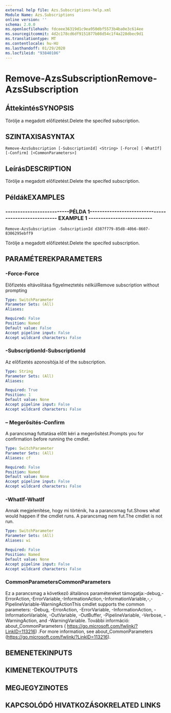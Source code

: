 ```yaml
---
external help file: Azs.Subscriptions-help.xml
Module Name: Azs.Subscriptions
online version: ''
schema: 2.0.0
ms.openlocfilehash: fdceee36319d1c9ea950dbf5573b4ba0e3c614ee
ms.sourcegitcommit: 4d2c178cd6df9151877b08d54c1f4a228dbec9d1
ms.translationtype: MT
ms.contentlocale: hu-HU
ms.lasthandoff: 01/29/2020
ms.locfileid: "93840106"
---
```

# <span data-ttu-id="49ab8-101">Remove-AzsSubscription</span><span class="sxs-lookup"><span data-stu-id="49ab8-101">Remove-AzsSubscription</span></span>

## <span data-ttu-id="49ab8-102">Áttekintés</span><span class="sxs-lookup"><span data-stu-id="49ab8-102">SYNOPSIS</span></span>
<span data-ttu-id="49ab8-103">Törölje a megadott előfizetést.</span><span class="sxs-lookup"><span data-stu-id="49ab8-103">Delete the specifed subscription.</span></span>

## <span data-ttu-id="49ab8-104">SZINTAXISA</span><span class="sxs-lookup"><span data-stu-id="49ab8-104">SYNTAX</span></span>

```
Remove-AzsSubscription [-SubscriptionId] <String> [-Force] [-WhatIf] [-Confirm] [<CommonParameters>]
```

## <span data-ttu-id="49ab8-105">Leírás</span><span class="sxs-lookup"><span data-stu-id="49ab8-105">DESCRIPTION</span></span>
<span data-ttu-id="49ab8-106">Törölje a megadott előfizetést.</span><span class="sxs-lookup"><span data-stu-id="49ab8-106">Delete the specifed subscription.</span></span>

## <span data-ttu-id="49ab8-107">Példák</span><span class="sxs-lookup"><span data-stu-id="49ab8-107">EXAMPLES</span></span>

### <span data-ttu-id="49ab8-108">--------------------------PÉLDA 1--------------------------</span><span class="sxs-lookup"><span data-stu-id="49ab8-108">-------------------------- EXAMPLE 1 --------------------------</span></span>
```
Remove-AzsSubscription -SubscriptionId d387f779-85d8-40b6-8607-8306295ebff9
```

<span data-ttu-id="49ab8-109">Törölje a megadott előfizetést.</span><span class="sxs-lookup"><span data-stu-id="49ab8-109">Delete the specifed subscription.</span></span>

## <span data-ttu-id="49ab8-110">PARAMÉTEREK</span><span class="sxs-lookup"><span data-stu-id="49ab8-110">PARAMETERS</span></span>

### <span data-ttu-id="49ab8-111">-Force</span><span class="sxs-lookup"><span data-stu-id="49ab8-111">-Force</span></span>
<span data-ttu-id="49ab8-112">Előfizetés eltávolítása figyelmeztetés nélkül</span><span class="sxs-lookup"><span data-stu-id="49ab8-112">Remove subscription without prompting</span></span>

```yaml
Type: SwitchParameter
Parameter Sets: (All)
Aliases: 

Required: False
Position: Named
Default value: False
Accept pipeline input: False
Accept wildcard characters: False
```

### <span data-ttu-id="49ab8-113">-SubscriptionId</span><span class="sxs-lookup"><span data-stu-id="49ab8-113">-SubscriptionId</span></span>
<span data-ttu-id="49ab8-114">Az előfizetés azonosítója.</span><span class="sxs-lookup"><span data-stu-id="49ab8-114">Id of the subscription.</span></span>

```yaml
Type: String
Parameter Sets: (All)
Aliases: 

Required: True
Position: 1
Default value: None
Accept pipeline input: False
Accept wildcard characters: False
```

### <span data-ttu-id="49ab8-115">– Megerősítés</span><span class="sxs-lookup"><span data-stu-id="49ab8-115">-Confirm</span></span>
<span data-ttu-id="49ab8-116">A parancsmag futtatása előtt kéri a megerősítést.</span><span class="sxs-lookup"><span data-stu-id="49ab8-116">Prompts you for confirmation before running the cmdlet.</span></span>

```yaml
Type: SwitchParameter
Parameter Sets: (All)
Aliases: cf

Required: False
Position: Named
Default value: None
Accept pipeline input: False
Accept wildcard characters: False
```

### <span data-ttu-id="49ab8-117">-WhatIf</span><span class="sxs-lookup"><span data-stu-id="49ab8-117">-WhatIf</span></span>
<span data-ttu-id="49ab8-118">Annak megjelenítése, hogy mi történik, ha a parancsmag fut.</span><span class="sxs-lookup"><span data-stu-id="49ab8-118">Shows what would happen if the cmdlet runs.</span></span>
<span data-ttu-id="49ab8-119">A parancsmag nem fut.</span><span class="sxs-lookup"><span data-stu-id="49ab8-119">The cmdlet is not run.</span></span>

```yaml
Type: SwitchParameter
Parameter Sets: (All)
Aliases: wi

Required: False
Position: Named
Default value: None
Accept pipeline input: False
Accept wildcard characters: False
```

### <span data-ttu-id="49ab8-120">CommonParameters</span><span class="sxs-lookup"><span data-stu-id="49ab8-120">CommonParameters</span></span>
<span data-ttu-id="49ab8-121">Ez a parancsmag a következő általános paramétereket támogatja:-debug,-ErrorAction,-ErrorVariable,-InformationAction,-InformationVariable,-,-PipelineVariable-WarningAction</span><span class="sxs-lookup"><span data-stu-id="49ab8-121">This cmdlet supports the common parameters: -Debug, -ErrorAction, -ErrorVariable, -InformationAction, -InformationVariable, -OutVariable, -OutBuffer, -PipelineVariable, -Verbose, -WarningAction, and -WarningVariable.</span></span> <span data-ttu-id="49ab8-122">További információ: about_CommonParameters ( https://go.microsoft.com/fwlink/?LinkID=113216) .</span><span class="sxs-lookup"><span data-stu-id="49ab8-122">For more information, see about_CommonParameters (https://go.microsoft.com/fwlink/?LinkID=113216).</span></span>

## <span data-ttu-id="49ab8-123">BEMENETEK</span><span class="sxs-lookup"><span data-stu-id="49ab8-123">INPUTS</span></span>

## <span data-ttu-id="49ab8-124">KIMENETEK</span><span class="sxs-lookup"><span data-stu-id="49ab8-124">OUTPUTS</span></span>

## <span data-ttu-id="49ab8-125">MEGJEGYZI</span><span class="sxs-lookup"><span data-stu-id="49ab8-125">NOTES</span></span>

## <span data-ttu-id="49ab8-126">KAPCSOLÓDÓ HIVATKOZÁSOK</span><span class="sxs-lookup"><span data-stu-id="49ab8-126">RELATED LINKS</span></span>

